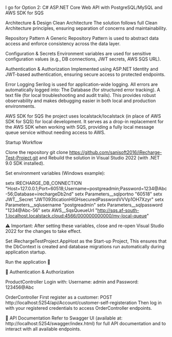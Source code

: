 I go for Option 2: C# ASP.NET Core Web API with PostgreSQL/MySQL and AWS SDK for SQS

Architecture & Design
Clean Architecture
The solution follows full Clean Architecture principles, ensuring separation of concerns and maintainability.

Repository Pattern
A Generic Repository Pattern is used to abstract data access and enforce consistency across the data layer.

Configuration & Secrets
Environment variables are used for sensitive configuration values (e.g., DB connections, JWT secrets, AWS SQS URL).

Authentication & Authorization
Implemented using ASP.NET Identity and JWT-based authentication, ensuring secure access to protected endpoints.

Error Logging
Serilog is used for application-wide logging.
All errors are automatically logged into:
The Database (for structured error tracking).
A text file (for local troubleshooting and audit trails).
This provides robust observability and makes debugging easier in both local and production environments.

AWS SDK for SQS
Ihe project uses localstack/localstack (in place of AWS SDK for SQS) for local development. It serves as a drop-in replacement for the AWS SDK when working with SQS, providing a fully local message queue service without needing access to AWS.


Startup Workflow

Clone the repository
git clone https://github.com/sanisoft2016/iRecharge-Test-Project.git and
Rebuild the solution in Visual Studio 2022 (with .NET 9.0 SDK installed).

Set environment variables (Windows example):

setx IRECHARGE_DB_CONNECTION "Host=127.0.0.1;Port=60518;Username=postgreadmin;Password=1234@Abc-56;Database=irechargeDb2nd"
setx Parameters__sqlportno "60518"
setx JWT__Secret "JWT093ticationHIGHsecuredPasswordVVVp1OH7Xzyr"
setx Parameters__sqlusername "postgreadmin"
setx Parameters__sqlpassword "1234@Abc-56"
setx AWS__SqsQueueUrl "http://sqs.af-south-1.localhost.localstack.cloud:4566/000000000000/my-local-queue"


⚠️ Important: After setting these variables, close and re-open Visual Studio 2022 for the changes to take effect.

Set iRechargeTestProject.AppHost as the Start-up Project,
This ensures that the DbContext is created and database migrations run automatically during application startup.

Run the application 🎉

🔐 Authentication & Authorization

ProductController
Login with:
Username: admin and Password: 123456@Abc

OrderController
First register as a customer:
POST http://localhost:5254/api/Account/customer-self-registeration
Then log in with your registered credentials to access OrderController endpoints.

📖 API Documentation
Refer to Swagger UI (available at:
http://localhost:5254/swagger/index.html) for full API documentation and to interact with all available endpoints.